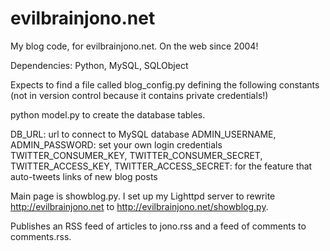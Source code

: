 evilbrainjono.net
=================

My blog code, for evilbrainjono.net. On the web since 2004!

Dependencies: Python, MySQL, SQLObject

Expects to find a file called blog_config.py defining the following constants (not in version control because it contains private credentials!)

python model.py to create the database tables.

DB_URL: url to connect to MySQL database
ADMIN_USERNAME, ADMIN_PASSWORD: set your own login credentials
TWITTER_CONSUMER_KEY, TWITTER_CONSUMER_SECRET, TWITTER_ACCESS_KEY, TWITTER_ACCESS_SECRET: for the feature that auto-tweets links of new blog posts

Main page is showblog.py. I set up my Lighttpd server to rewrite http://evilbrainjono.net to http://evilbrainjono.net/showblog.py.

Publishes an RSS feed of articles to jono.rss and a feed of comments to comments.rss.